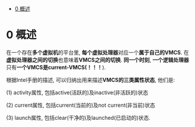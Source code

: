 
<!-- @import "[TOC]" {cmd="toc" depthFrom=1 depthTo=6 orderedList=false} -->

<!-- code_chunk_output -->

* [0 概述](#0-概述)

<!-- /code_chunk_output -->

# 0 概述

在一个存在**多个虚拟机**的平台里, **每个虚拟处理器**对应一个**属于自己的VMCS**. 在**虚拟处理器之间的切换**也意味着**VMCS之间的切换**. **同一个时刻**, **一个逻辑处理器**只有**一个VMCS是current\-VMCS(！！！**).

根据Intel手册的描述, 可以归纳出用来描述**VMCS的三类属性状态**, 他们是:

(1) activity属性, 包括active(活跃的)及inactive(非活跃的)状态

(2) current属性, 包括current(当前的)及not current(非当前)状态

(3) launch属性, 包括clear(干净的)及launched(已启动的)状态.

